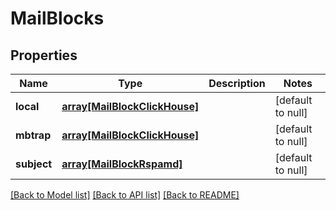 # MailBlocks

## Properties
Name | Type | Description | Notes
------------ | ------------- | ------------- | -------------
**local** | [**array[MailBlockClickHouse]**](MailBlockClickHouse.md) |  | [default to null]
**mbtrap** | [**array[MailBlockClickHouse]**](MailBlockClickHouse.md) |  | [default to null]
**subject** | [**array[MailBlockRspamd]**](MailBlockRspamd.md) |  | [default to null]

[[Back to Model list]](../README.md#documentation-for-models) [[Back to API list]](../README.md#documentation-for-api-endpoints) [[Back to README]](../README.md)


